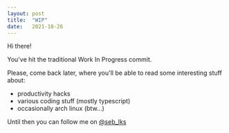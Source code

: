 ```yaml
---
layout: post
title:  "WIP"
date:   2021-10-26
---
```


Hi there!

You've hit the traditional Work In Progress commit.

Please, come back later, where you'll be able to read some interesting stuff about:

- productivity hacks
- various coding stuff (mostly typescript)
- occasionally arch linux (btw...)

Until then you can follow me on [@seb_lks](https://twitter.com/seb_lks)